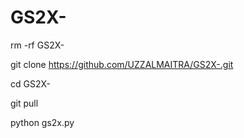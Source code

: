 # GS2X- 
rm -rf GS2X- 

git clone https://github.com/UZZALMAITRA/GS2X-.git 

cd GS2X- 

git pull  

python gs2x.py
